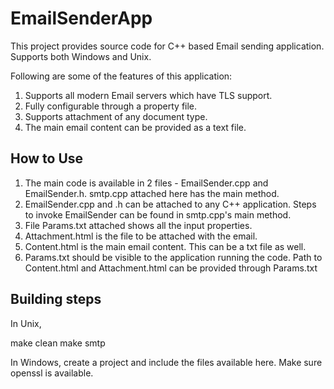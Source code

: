 # EmailSenderApp
This project provides source code for C++ based Email sending application. Supports both Windows and Unix.

Following are some of the features of this application:

1. Supports all modern Email servers which have TLS support.
2. Fully configurable through a property file.
3. Supports attachment of any document type.
4. The main email content can be provided as a text file. 

## How to Use

1. The main code is available in 2 files - EmailSender.cpp and EmailSender.h. smtp.cpp attached here has the main method. 
2. EmailSender.cpp and .h can be attached to any C++ application. Steps to invoke EmailSender can be found in smtp.cpp's main method.
3. File Params.txt attached shows all the input properties.
4. Attachment.html is the file to be attached with the email.
5. Content.html is the main email content. This can be a txt file as well.
6. Params.txt should be visible to the application running the code. Path to Content.html and Attachment.html can be provided through Params.txt

## Building steps

In Unix,

make clean
make smtp

In Windows, 
create a project and include the files available here. Make sure openssl is available.
        
